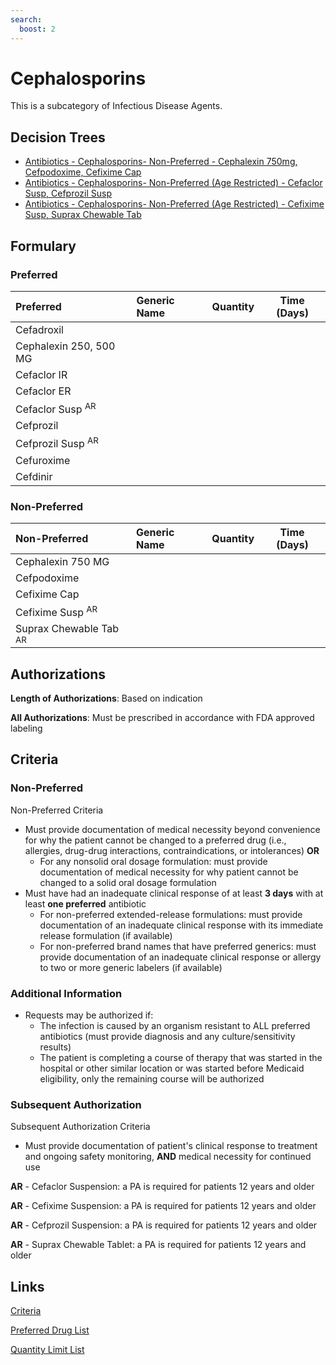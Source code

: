 ```yaml
---
search:
  boost: 2 
---
```


# Cephalosporins

This is a subcategory of Infectious Disease Agents.

## Decision Trees

- [Antibiotics - Cephalosporins- Non-Preferred - Cephalexin 750mg, Cefpodoxime, Cefixime Cap](https://forms.office.com.mcas.ms/pages/designpagev2.aspx?origin=OfficeDotCom&lang=en-US&route=GroupForms&subpage=design&id=nPhjxpvvj0G9PUHkbAzgaN9UYz8EqmlIs3_TYn4TbXBUQkRZWVgzRlY2SU9YNjFVRUw3NkdTN1ZFWCQlQCN0PWcu&topview=Preview)
- [Antibiotics - Cephalosporins- Non-Preferred (Age Restricted) - Cefaclor Susp, Cefprozil Susp](https://forms.office.com.mcas.ms/pages/designpagev2.aspx?origin=OfficeDotCom&lang=en-US&route=GroupForms&subpage=design&id=nPhjxpvvj0G9PUHkbAzgaN9UYz8EqmlIs3_TYn4TbXBUQVg3TTFFWkZMU0lNUllIWEdLOVdKQzVVUiQlQCN0PWcu&topview=Preview)
- [Antibiotics - Cephalosporins- Non-Preferred (Age Restricted) - Cefixime Susp, Suprax Chewable Tab](https://forms.office.com.mcas.ms/pages/designpagev2.aspx?origin=OfficeDotCom&lang=en-US&route=GroupForms&subpage=design&id=nPhjxpvvj0G9PUHkbAzgaN9UYz8EqmlIs3_TYn4TbXBUQlFVU1BPREgyWkFRVU8zNjNQQTgySTlZVCQlQCN0PWcu&topview=Preview)

## Formulary

### Preferred

| Preferred                    | Generic Name | Quantity | Time (Days) |
| :--------------------------- | :----------- | :------: | :---------: |
| Cefadroxil                   |              |          |             |
| Cephalexin 250, 500 MG       |              |          |             |
| Cefaclor IR                  |              |          |             |
| Cefaclor ER                  |              |          |             |
| Cefaclor Susp <sup>AR</sup>  |              |          |             |
| Cefprozil                    |              |          |             |
| Cefprozil Susp <sup>AR</sup> |              |          |             |
| Cefuroxime                   |              |          |             |
| Cefdinir                     |              |          |             |

### Non-Preferred

| Non-Preferred                     | Generic Name | Quantity | Time (Days) |
| :-------------------------------- | :----------- | :------: | :---------: |
| Cephalexin 750 MG                 |              |          |             |
| Cefpodoxime                       |              |          |             |
| Cefixime Cap                      |              |          |             |
| Cefixime Susp <sup>AR</sup>       |              |          |             |
| Suprax Chewable Tab <sup>AR</sup> |              |          |             |

## Authorizations

**Length of Authorizations**: Based on indication

**All Authorizations**: Must be prescribed in accordance with FDA approved labeling

## Criteria

### Non-Preferred

Non-Preferred Criteria

- Must provide documentation of medical necessity beyond convenience for why the patient cannot be changed to a preferred drug (i.e., allergies, drug-drug interactions, contraindications, or intolerances) **OR**
    - For any nonsolid oral dosage formulation: must provide documentation of medical necessity for why patient cannot be changed to a solid oral dosage formulation
- Must have had an inadequate clinical response of at least **3 days** with at least **one preferred** antibiotic
    - For non-preferred extended-release formulations: must provide documentation of an inadequate clinical response with its immediate release formulation (if available)
    - For non-preferred brand names that have preferred generics: must provide documentation of an inadequate clinical response or allergy to two or more generic labelers (if available)

### Additional Information

- Requests may be authorized if:
    - The infection is caused by an organism resistant to ALL preferred antibiotics (must provide diagnosis and any culture/sensitivity results)
    - The patient is completing a course of therapy that was started in the hospital or other similar location or was started before Medicaid eligibility, only the remaining course will be authorized

### Subsequent Authorization

Subsequent Authorization Criteria

- Must provide documentation of patient's clinical response to treatment and ongoing safety monitoring, **AND** medical necessity for continued use

**AR** - Cefaclor Suspension: a PA is required for patients 12 years and older

**AR** - Cefixime Suspension: a PA is required for patients 12 years and older

**AR** - Cefprozil Suspension: a PA is required for patients 12 years and older

**AR** - Suprax Chewable Tablet: a PA is required for patients 12 years and older

## Links

[Criteria](https://pharmacy.medicaid.ohio.gov/sites/default/files/20230401_UPDL_Criteria%20_APPROVED.pdf#page=76)

[Preferred Drug List](https://pharmacy.medicaid.ohio.gov/sites/default/files/20230401_UPDL_v7_Approved.pdf#page=25)

[Quantity Limit List](https://pharmacy.medicaid.ohio.gov/sites/default/files/20230101_Ohio_Medicaid_Quantity_Document_APPROVED.pdf)
